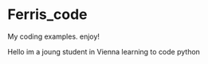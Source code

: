 Ferris_code
===========

My coding examples. enjoy!

Hello im a joung student in Vienna learning to code python
